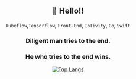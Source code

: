 <div align=center>
  
## 👋 Hello!!<br />
`Kubeflow`,`Tensorflow`, `Front-End`, `IoTivity`, `Go`, `Swift`
<br />

<div align=center>

### Diligent man tries to the end.
### He who tries to the end wins.

</div>

[![Top Langs](https://github-readme-stats.vercel.app/api/top-langs/?username=GloryKim&layout=compact)](https://github.com/anuraghazra/github-readme-stats)
